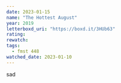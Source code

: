 ```yaml
---
date: 2023-01-15
name: "The Hottest August"
year: 2019
letterboxd_uri: "https://boxd.it/3HUb63"
rating: 
rewatch: 
tags:
  - fmst 448
watched_date: 2023-01-10
---
```


sad
